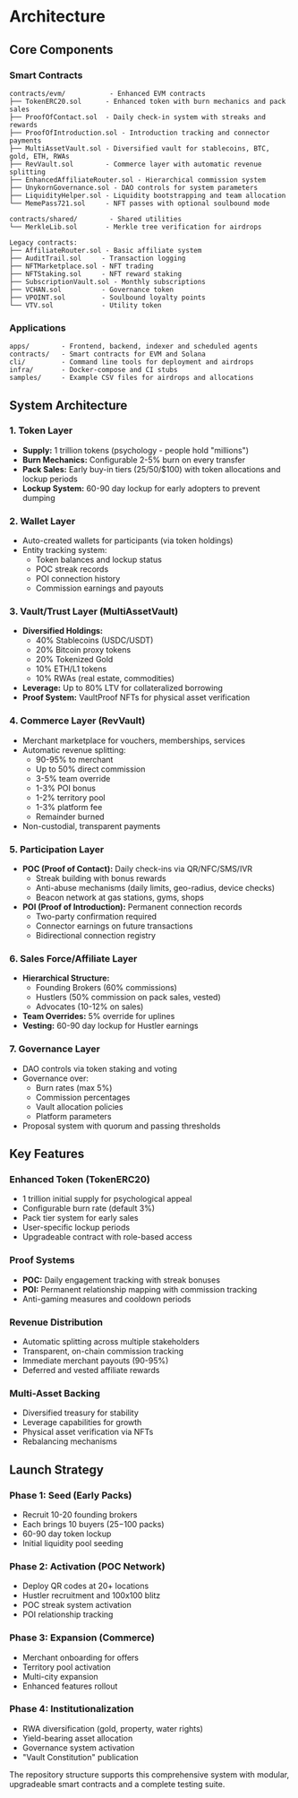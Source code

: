 # Architecture

## Core Components

### Smart Contracts
```
contracts/evm/           - Enhanced EVM contracts
├── TokenERC20.sol      - Enhanced token with burn mechanics and pack sales
├── ProofOfContact.sol  - Daily check-in system with streaks and rewards
├── ProofOfIntroduction.sol - Introduction tracking and connector payments
├── MultiAssetVault.sol - Diversified vault for stablecoins, BTC, gold, ETH, RWAs
├── RevVault.sol        - Commerce layer with automatic revenue splitting
├── EnhancedAffiliateRouter.sol - Hierarchical commission system
├── UnykornGovernance.sol - DAO controls for system parameters
├── LiquidityHelper.sol - Liquidity bootstrapping and team allocation
└── MemePass721.sol     - NFT passes with optional soulbound mode

contracts/shared/        - Shared utilities
└── MerkleLib.sol       - Merkle tree verification for airdrops

Legacy contracts:
├── AffiliateRouter.sol - Basic affiliate system
├── AuditTrail.sol     - Transaction logging
├── NFTMarketplace.sol - NFT trading
├── NFTStaking.sol     - NFT reward staking
├── SubscriptionVault.sol - Monthly subscriptions
├── VCHAN.sol          - Governance token
├── VPOINT.sol         - Soulbound loyalty points
└── VTV.sol            - Utility token
```

### Applications
```
apps/        - Frontend, backend, indexer and scheduled agents
contracts/   - Smart contracts for EVM and Solana
cli/         - Command line tools for deployment and airdrops
infra/       - Docker-compose and CI stubs
samples/     - Example CSV files for airdrops and allocations
```

## System Architecture

### 1. **Token Layer**
- **Supply:** 1 trillion tokens (psychology - people hold "millions")
- **Burn Mechanics:** Configurable 2-5% burn on every transfer
- **Pack Sales:** Early buy-in tiers ($25/$50/$100) with token allocations and lockup periods
- **Lockup System:** 60-90 day lockup for early adopters to prevent dumping

### 2. **Wallet Layer**
- Auto-created wallets for participants (via token holdings)
- Entity tracking system:
  - Token balances and lockup status
  - POC streak records
  - POI connection history
  - Commission earnings and payouts

### 3. **Vault/Trust Layer (MultiAssetVault)**
- **Diversified Holdings:**
  - 40% Stablecoins (USDC/USDT)
  - 20% Bitcoin proxy tokens
  - 20% Tokenized Gold
  - 10% ETH/L1 tokens
  - 10% RWAs (real estate, commodities)
- **Leverage:** Up to 80% LTV for collateralized borrowing
- **Proof System:** VaultProof NFTs for physical asset verification

### 4. **Commerce Layer (RevVault)**
- Merchant marketplace for vouchers, memberships, services
- Automatic revenue splitting:
  - 90-95% to merchant
  - Up to 50% direct commission
  - 3-5% team override
  - 1-3% POI bonus
  - 1-2% territory pool
  - 1-3% platform fee
  - Remainder burned
- Non-custodial, transparent payments

### 5. **Participation Layer**
- **POC (Proof of Contact):** Daily check-ins via QR/NFC/SMS/IVR
  - Streak building with bonus rewards
  - Anti-abuse mechanisms (daily limits, geo-radius, device checks)
  - Beacon network at gas stations, gyms, shops
- **POI (Proof of Introduction):** Permanent connection records
  - Two-party confirmation required
  - Connector earnings on future transactions
  - Bidirectional connection registry

### 6. **Sales Force/Affiliate Layer**
- **Hierarchical Structure:**
  - Founding Brokers (60% commissions)
  - Hustlers (50% commission on pack sales, vested)
  - Advocates (10-12% on sales)
- **Team Overrides:** 5% override for uplines
- **Vesting:** 60-90 day lockup for Hustler earnings

### 7. **Governance Layer**
- DAO controls via token staking and voting
- Governance over:
  - Burn rates (max 5%)
  - Commission percentages
  - Vault allocation policies
  - Platform parameters
- Proposal system with quorum and passing thresholds

## Key Features

### Enhanced Token (TokenERC20)
- 1 trillion initial supply for psychological appeal
- Configurable burn rate (default 3%)
- Pack tier system for early sales
- User-specific lockup periods
- Upgradeable contract with role-based access

### Proof Systems
- **POC:** Daily engagement tracking with streak bonuses
- **POI:** Permanent relationship mapping with commission tracking
- Anti-gaming measures and cooldown periods

### Revenue Distribution
- Automatic splitting across multiple stakeholders
- Transparent, on-chain commission tracking
- Immediate merchant payouts (90-95%)
- Deferred and vested affiliate rewards

### Multi-Asset Backing
- Diversified treasury for stability
- Leverage capabilities for growth
- Physical asset verification via NFTs
- Rebalancing mechanisms

## Launch Strategy

### Phase 1: Seed (Early Packs)
- Recruit 10-20 founding brokers
- Each brings 10 buyers ($25-$100 packs)
- 60-90 day token lockup
- Initial liquidity pool seeding

### Phase 2: Activation (POC Network)
- Deploy QR codes at 20+ locations
- Hustler recruitment and 100x100 blitz
- POC streak system activation
- POI relationship tracking

### Phase 3: Expansion (Commerce)
- Merchant onboarding for offers
- Territory pool activation
- Multi-city expansion
- Enhanced features rollout

### Phase 4: Institutionalization
- RWA diversification (gold, property, water rights)
- Yield-bearing asset allocation
- Governance system activation
- "Vault Constitution" publication

The repository structure supports this comprehensive system with modular, upgradeable smart contracts and a complete testing suite.
